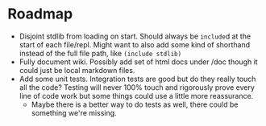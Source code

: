 # Roadmap

- Disjoint stdlib from loading on start. Should always be `include`d at the start of each file/repl. Might want to also add some kind of shorthand instead of the full file path, like `(include stdlib)`
- Fully document wiki. Possibly add set of html docs under /doc though it could just be local markdown files.
- Add some unit tests. Integration tests are good but do they really touch all the code? Testing will never 100% touch and rigorously prove every line of code work but some things could use a little more reassurance.
  - Maybe there is a better way to do tests as well, there could be something we're missing.
